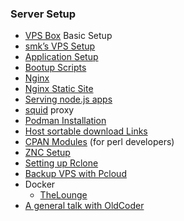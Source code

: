 ### Server Setup



- [VPS Box](vpssetup.md) Basic Setup
- [smk’s VPS Setup](vps_setup_smk.md)
- [Application Setup](applications.md)
- [Bootup Scripts](boottime.md)
- [Nginx](nginx.md)
- [Nginx Static Site](nginx2.md)
- [Serving node.js apps](nodejs.md)
- [squid](squid.md) proxy
- [Podman Installation](podman.md)
- [Host sortable download Links](mypaste.md)
- [CPAN Modules](cpan.md) (for perl developers)
- [ZNC Setup](znc.md) 
- [Setting up Rclone](rclone.md)
- [Backup VPS with Pcloud](bkp.md)
- Docker
    - [TheLounge](thelounge.md)
- [A general talk with OldCoder](guide.md)